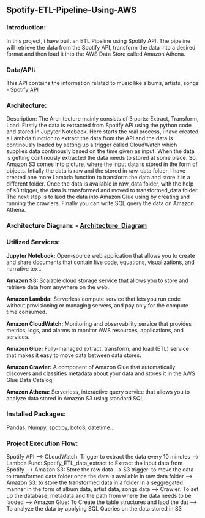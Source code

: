 ## Spotify-ETL-Pipeline-Using-AWS

### Introduction: 
In this project, i have built an ETL Pipeline using Spotify API. The pipeline will retrieve the data from the Spotify API, transform the data into a desired format and then load it into the AWS Data Store called Amazon Athena.

### Data/API:
This API contains the information related to music like albums, artists, songs - [Spotify API](https://developer.spotify.com/documentation/web-api)

### Architecture: 
Description: The Architecture mainly consists of 3 parts: Extract, Transform, Load. Firstly the data is extracted from Spotify API using the python code and stored in Jupyter Notebook. Here starts the real process, i have created a Lambda function to extract the data from the API and the data is continously loaded by setting up a trigger called CloudWatch which supplies data continously based on the time given as input. When the data is getting continously extracted the data needs to stored at some place. So, Amazon S3 comes into picture, where the input data is stored in the form of objects. Intially the data is raw and the stored in raw_data folder. I have created one more Lambda function to transform the data and store it in a different folder. Once the data is available in raw_data folder, with the help of s3 trigger, the data is transformed and moved to transformed_data folder. The next step is to laod the data into Amazon Glue using by creating and running the crawlers. Finally you can write SQL query the data on Amazon Athena. 

### Architecture Diagram: - [Architecture_Diagram](https://github.com/SameerPathaan/Spotify-ETL-Pipeline-using-AWS/blob/main/Architecture.png)

### Utilized Services:
**Jupyter Notebook:** Open-source web application that allows you to create and share documents that contain live code, equations, visualizations, and narrative text.

**Amazon S3:** Scalable cloud storage service that allows you to store and retrieve data from anywhere on the web.

**Amazon Lambda:** Serverless compute service that lets you run code without provisioning or managing servers, and pay only for the compute time consumed.

**Amazon CloudWatch:** Monitoring and observability service that provides metrics, logs, and alarms to monitor AWS resources, applications, and services.

**Amazon Glue:** Fully-managed extract, transform, and load (ETL) service that makes it easy to move data between data stores.

**Amazon Crawler:** A component of Amazon Glue that automatically discovers and classifies metadata about your data and stores it in the AWS Glue Data Catalog.

**Amazon Athena:** Serverless, interactive query service that allows you to analyze data stored in Amazon S3 using standard SQL.

### Installed Packages:
Pandas, Numpy, spotipy, boto3, datetime..

### Project Execution Flow:
Spotify API --> CLoudWatch: Trigger to extract the data every 10 minutes --> Lambda Func: Spotify_ETL_data_extract to Extract the input data from Spotify --> Amazon S3: Store the raw data --> S3 trigger: to move the data to transformed data folder once the data is available in raw data folder --> Amazon S3: to store the transformed data in a folder in a seggregated manner in the form of album data, artist data, songs data --> Crawler: To set up the database, metadata and the path from where the data needs to be laoded --> Amazon Glue: To Create the table structures and laod the dat  --> To analyze the data by applying SQL Queries on the data stored in S3 

